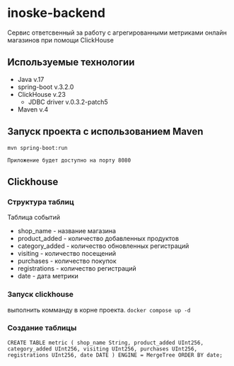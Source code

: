 # inoske-backend
Сервис ответсвенный за работу с агрегированными метриками онлайн магазинов при помощи ClickHouse
## Используемые технологии
* Java v.17
* spring-boot v.3.2.0
* ClickHouse v.23
  * JDBC driver v.0.3.2-patch5
* Maven v.4

## Запуск проекта с использованием Maven
    mvn spring-boot:run

    Приложение будет доступно на порту 8080

## Clickhouse

### Структура таблиц

Таблица событий
- shop_name - название магазина  
- product_added - количество добавленных продуктов
- category_added - количество обновленных регистраций
- visiting - количество посещений
- purchases - количество покупок
- registrations - количество регистраций
- date - дата метрики

###  Запуск clickhouse  

выполнить комманду в корне проекта.
`docker compose up -d`

### Создание таблицы

`CREATE TABLE metric
(
    shop_name String,
    product_added UInt256,
    category_added UInt256,
    visiting UInt256,
    purchases UInt256,
    registrations UInt256,
    date DATE
) ENGINE = MergeTree ORDER BY date;`
